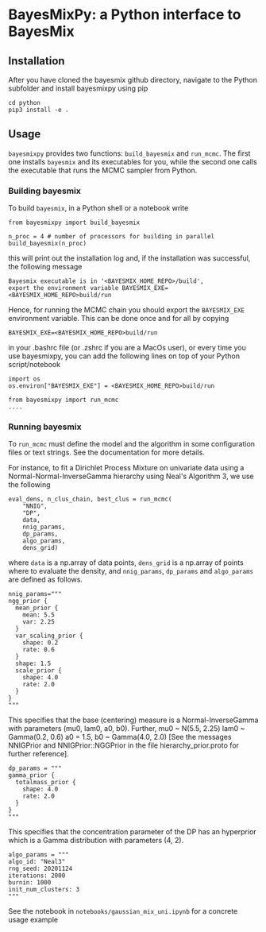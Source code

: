 # BayesMixPy: a Python interface to BayesMix

## Installation

After you have cloned the bayesmix github directory, navigate to the Python subfolder and
install bayesmixpy using pip

```
cd python
pip3 install -e .
```

## Usage

`bayesmixpy` provides two functions: `build_bayesmix` and `run_mcmc`. The first one
installs `bayesmix` and its executables for you, while the second one calls the
executable that runs the MCMC sampler from Python.

### Building bayesmix

To build `bayesmix`, in a Python shell or a notebook write

```
from bayesmixpy import build_bayesmix

n_proc = 4 # number of processors for building in parallel
build_bayesmix(n_proc)
```

this will print out the installation log and, if the installation was successful, the following message

```
Bayesmix executable is in '<BAYESMIX_HOME_REPO>/build',
export the environment variable BAYESMIX_EXE=<BAYESMIX_HOME_REPO>build/run
```

Hence, for running the MCMC chain you should export the `BAYESMIX_EXE` environment variable. This can be done once and for all by copying

```
BAYESMIX_EXE=<BAYESMIX_HOME_REPO>build/run
```

in your .bashrc file (or .zshrc if you are a MacOs user), or every time you use bayesmixpy, you can add the following lines on top of your Python script/notebook

```
import os
os.environ["BAYESMIX_EXE"] = <BAYESMIX_HOME_REPO>build/run

from bayesmixpy import run_mcmc
....
```

### Running bayesmix

To `run_mcmc` must define the model and the algorithm in some configuration files or
text strings. See the documentation for more details.

For instance, to fit a Dirichlet Process Mixture on univariate data using a Normal-Normal-InverseGamma hierarchy using Neal's Algorithm 3, we use the following

```
eval_dens, n_clus_chain, best_clus = run_mcmc(
    "NNIG",
    "DP",
    data,
    nnig_params,
    dp_params,
    algo_params,
    dens_grid)
```

where `data` is a np.array of data points, `dens_grid` is a np.array of points where to evaluate the density, and `nnig_params`, `dp_params` and `algo_params` are defined as follows.

```
nnig_params="""
ngg_prior {
  mean_prior {
    mean: 5.5
    var: 2.25
  }
  var_scaling_prior {
    shape: 0.2
    rate: 0.6
  }
  shape: 1.5
  scale_prior {
    shape: 4.0
    rate: 2.0
  }
}
"""
```

This specifies that the base (centering) measure is a Normal-InverseGamma with parameters (mu0, lam0, a0, b0). Further, mu0 ~ N(5.5, 2.25) lam0 ~ Gamma(0.2, 0.6) a0 = 1.5, b0 ~ Gamma(4.0, 2.0) [See the messages NNIGPrior and NNIGPrior::NGGPrior in the file hierarchy_prior.proto for further reference].

```
dp_params = """
gamma_prior {
  totalmass_prior {
    shape: 4.0
    rate: 2.0
  }
}
"""
```

This specifies that the concentration parameter of the DP has an hyperprior which is a Gamma distribution with parameters (4, 2).

```
algo_params = """
algo_id: "Neal3"
rng_seed: 20201124
iterations: 2000
burnin: 1000
init_num_clusters: 3
"""
```

See the notebook in `notebooks/gaussian_mix_uni.ipynb` for a concrete usage example
